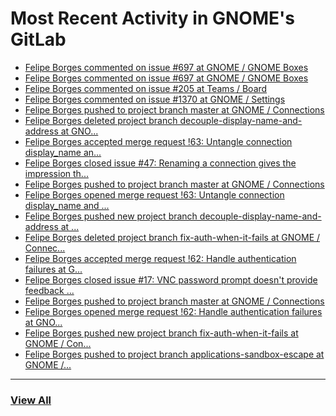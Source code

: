# Most Recent Activity in GNOME's GitLab

<!-- BLOG-POST-LIST:START -->
- [Felipe Borges commented on issue #697 at GNOME / GNOME Boxes](https://gitlab.gnome.org/GNOME/gnome-boxes/-/issues/697#note_1121791)
- [Felipe Borges commented on issue #697 at GNOME / GNOME Boxes](https://gitlab.gnome.org/GNOME/gnome-boxes/-/issues/697#note_1121790)
- [Felipe Borges commented on issue #205 at Teams / Board](https://gitlab.gnome.org/Teams/Board/-/issues/205#note_1120679)
- [Felipe Borges commented on issue #1370 at GNOME / Settings](https://gitlab.gnome.org/GNOME/gnome-control-center/-/issues/1370#note_1119656)
- [Felipe Borges pushed to project branch master at GNOME / Connections](https://gitlab.gnome.org/GNOME/connections/-/commit/7830f140a58aad6e7c9b0ed931673630d66a8035)
- [Felipe Borges deleted project branch decouple-display-name-and-address at GNO...](https://gitlab.gnome.org/GNOME/connections/-/commits/decouple-display-name-and-address)
- [Felipe Borges accepted merge request !63: Untangle connection display_name an...](https://gitlab.gnome.org/GNOME/connections/-/merge_requests/63)
- [Felipe Borges closed issue #47: Renaming a connection gives the impression th...](https://gitlab.gnome.org/GNOME/connections/-/issues/47)
- [Felipe Borges pushed to project branch master at GNOME / Connections](https://gitlab.gnome.org/GNOME/connections/-/compare/49702c0cf83175bd87137251d542a4a792c6297a...974b9a5527bb15ff74c7f9d32ec7ffe245c8908e)
- [Felipe Borges opened merge request !63: Untangle connection display_name and ...](https://gitlab.gnome.org/GNOME/connections/-/merge_requests/63)
- [Felipe Borges pushed new project branch decouple-display-name-and-address at ...](https://gitlab.gnome.org/GNOME/connections/-/commits/decouple-display-name-and-address)
- [Felipe Borges deleted project branch fix-auth-when-it-fails at GNOME / Connec...](https://gitlab.gnome.org/GNOME/connections/-/commits/fix-auth-when-it-fails)
- [Felipe Borges accepted merge request !62: Handle authentication failures at G...](https://gitlab.gnome.org/GNOME/connections/-/merge_requests/62)
- [Felipe Borges closed issue #17: VNC password prompt doesn&#39;t provide feedback ...](https://gitlab.gnome.org/GNOME/connections/-/issues/17)
- [Felipe Borges pushed to project branch master at GNOME / Connections](https://gitlab.gnome.org/GNOME/connections/-/compare/d55d29a13e0c035238b7ee8851f5ed93e85107d9...49702c0cf83175bd87137251d542a4a792c6297a)
- [Felipe Borges opened merge request !62: Handle authentication failures at GNO...](https://gitlab.gnome.org/GNOME/connections/-/merge_requests/62)
- [Felipe Borges pushed new project branch fix-auth-when-it-fails at GNOME / Con...](https://gitlab.gnome.org/GNOME/connections/-/commits/fix-auth-when-it-fails)
- [Felipe Borges pushed to project branch applications-sandbox-escape at GNOME /...](https://gitlab.gnome.org/GNOME/gnome-control-center/-/compare/58f85e0d3d9d489043890455d45e3c3861e13e58...826e78945cebb783339f02aaa9349b7e757c2e10)
<!-- BLOG-POST-LIST:END -->

___

### [View All](https://gitlab.gnome.org/users/felipeborges/activity)
